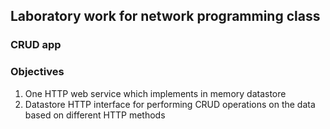 ## Laboratory work for network programming class

### CRUD app

### Objectives

1. One HTTP web service which implements in memory datastore
2. Datastore HTTP interface for performing CRUD operations on the data based on different HTTP methods
